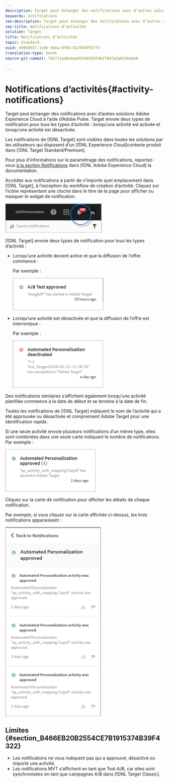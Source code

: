 ```yaml
---
description: Target peut échanger des notifications avec d’autres solutions Adobe Experience Cloud à l’aide d’Adobe Pulse. Target envoie deux types de notifications pour tous les types d’activité lorsqu’une activité est activée et lorsqu’une activité est désactivée.
keywords: notifications
seo-description: Target peut échanger des notifications avec d’autres solutions Adobe Experience Cloud à l’aide d’Adobe Pulse. Target envoie deux types de notifications pour tous les types d’activité lorsqu’une activité est activée et lorsqu’une activité est désactivée.
seo-title: Notifications d’activités
solution: Target
title: Notifications d’activités
topic: Standard
uuid: eb9b8657-1c8e-4eba-8f6d-612944f917f3
translation-type: tm+mt
source-git-commit: 761771a48c0ae957d455974b1f04fa3a8350a8a0

---
```



# Notifications d’activités{#activity-notifications}

Target peut échanger des notifications avec d’autres solutions Adobe Experience Cloud à l’aide d’Adobe Pulse. Target envoie deux types de notification pour tous les types d’activité : lorsqu’une activité est activée et lorsqu’une activité est désactivée.

Les notifications de [!DNL Target] sont visibles dans toutes les solutions par les utilisateurs qui disposent d’un [!DNL Experience Cloud]contexte produit dans [!DNL Target Standard/Premium].

Pour plus d&#39;informations sur le paramétrage des notifications, reportez-vous [à la section Notifications](https://marketing.adobe.com/resources/help/en_US/mcloud/notifications.html) dans [!DNL Adobe Experience Cloud] la documentation.

Accédez aux notifications à partir de n’importe quel emplacement dans [!DNL Target], à l’exception du workflow de création d’activité. Cliquez sur l’icône représentant une cloche dans le titre de la page pour afficher ou masquer le widget de notification.

![](assets/notifications-shell.png)

[!DNL Target] envoie deux types de notification pour tous les types d’activité :

* Lorsqu’une activité devient active et que la diffusion de l’offre commence :

   Par exemple :

   ![](assets/notif_app.png)

* Lorsqu’une activité est désactivée et que la diffusion de l’offre est interrompue :

   Par exemple :

   ![](assets/notif-deact.png)

Des notifications similaires s’affichent également lorsqu’une activité planifiée commence à la date de début et se termine à la date de fin.

Toutes les notifications de [!DNL Target] indiquent le nom de l’activité qui a été approuvée ou désactivée et comprennent Adobe Target pour une identification rapide.

Si une seule activité envoie plusieurs notifications d’un même type, elles sont combinées dans une seule carte indiquant le nombre de notifications. Par exemple :

![](assets/notif-multi.png)

Cliquez sur la carte de notification pour afficher les détails de chaque notification.

Par exemple, si vous cliquez sur la carte affichée ci-dessus, les trois notifications apparaissent :

![](assets/notif-multi-open.png)

## Limites {#section_B466EB20B2554CE7B1915374B39F4322}

* Les notifications ne vous indiquent pas qui a approuvé, désactivé ou importé une activité.
* Les notifications MVT s’affichent en tant que Test A/B, car elles sont synchronisées en tant que campagnes A/B dans [!DNL Target Classic].

